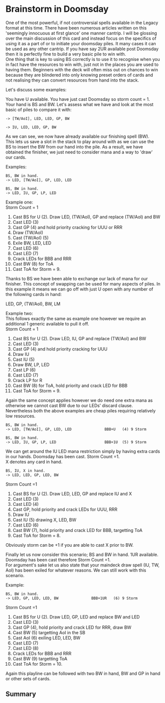 # Brainstorm in Doomsday   

One of the most powerful, if not controversial spells available
in the Legacy format at this time. There have been numerous articles
written on this 'seemingly innocuous at first glance' one manner 
cantrip. I will be glossing over the main discussion of this card and
instead focus on the specifics of using it as a part of or to initiate
your doomsday piles. It many cases it can be used as any other cantrip.
If you have say 2UR available post Doomsday then it is perfectly fine to 
build a very basic pile to win with.   
One thing that is key to using BS correctly is to use it to recognise 
when you in fact have the resources to win with, just not in the places
you are used to having them. Beginners with the deck will often miss out
on chances to win because they are blindered into only knowing preset
orders of cards and not realising they can convert resources from hand
into the stack.   

Let's discuss some examples:   

You have U available. You have just cast Doomsday so storm
count = 1. Your hand is BS and BW. Let's assess what we have and look at the 
most basic of piles to compare it with:  

```
-> [TW/AoI], LED, LED, GP, BW

-> IU, LED, LED, GP, BW
```

As we can see, we now have already available our finishing spell (BW).    
This lets us save a slot in the stack to play around with as we can 
use the BS to insert the BW from our hand into the pile. As a result, 
we have obtained the finisher, we just need to consider mana and a way to
'draw' our cards.

Examples:   
```
BS, BW in hand.
-> LED, [TW/AoI], GP, LED, LED 

BS, BW in hand.
-> LED, IU, GP, LP, LED 
```

Example one:   
Storm Count = 1   
1. Cast BS for U (2). Draw LED, (TW/AoI), GP and replace (TW/AoI) and BW   
2. Cast LED (3)   
3. Cast GP (4) and hold priority cracking for UUU or RRR   
4. Draw (TW/AoI)   
5. Cast (TW/AoI) (5)   
6. Exile BW, LED, LED   
7. Cast LED (6)   
8. Cast LED (7)   
9. Crack LEDs for BBB and RRR   
10. Cast BW (8) for ToA  
11. Cast ToA for Storm = 9.   

Thanks to BS we have been able to exchange our lack of mana for our finisher. This
concept of swapping can be used for many aspects of piles. In this example it means
we can go off with just U open with any number of the following cards in hand:    

LED, GP, (TW/AoI), BW, LM    

Example two:    
This follows exactly the same as example one however we require an additional 1 generic
available to pull it off.   
Storm Count = 1
1. Cast BS for U (2). Draw LED, IU, GP and replace (TW/AoI) and BW   
2. Cast LED (3)   
3. Cast GP (4) and hold priority cracking for UUU   
4. Draw IU   
5. Cast IU (5)   
6. Draw BW, LP, LED   
7. Cast LP (6)   
8. Cast LED (7)   
9. Crack LP for R   
10. Cast BW (8) for ToA, hold priority and crack LED for BBB     
11. Cast ToA for Storm = 9.   

Again the same concept applies however we do need one extra mana as otherwise we cannot
cast BW due to our LEDs' discard clause.  
Nevertheless both the above examples are cheap piles requiring relatively low resources.  

```
BS, BW in hand.
-> LED, [TW/AoI], GP, LED, LED               BBB+U   (4) 9 Storm

BS, BW in hand.
-> LED, IU, GP, LP, LED                      BBB+1U  (5) 9 Storm
```

We can get around the IU LED mana restriction simply by having extra cards in our hands. 
Doomsday has been cast. Storm Count =1.   
X denotes any card in hand.  

```
BS, IU, X in hand.
-> LED, LED, GP, LED, BW 
```

Storm Count =1   
1. Cast BS for U (2). Draw LED, LED, GP and replace IU and X   
2. Cast LED (3)  
3. Cast LED (4)   
4. Cast GP, hold priority and crack LEDs for UUU, RRR   
5. Draw IU   
6. Cast IU (5) drawing X, LED, BW   
7. Cast LED (6)   
8. Cast BW (7), hold priority and crack LED for BBB, targetting ToA   
9. Cast ToA for Storm = 8. 

Obviously storm can be +1 if you are able to cast X prior to BW. 

Finally let us now consider this scenario;  BS and BW in hand. 1UR available.    
Doomsday has been cast therefore Storm Count =1.   
For argument's sake let us also state that your maindeck draw spell (IU, TW, AoI) 
has been exiled for whatever reasons. We can still work with this scenario.    

Example:   
```
BS, BW in hand.
-> LED, GP, LED, LED, BW               BBB+1UR   (6) 9 Storm
```

Storm Count =1   
1. Cast BS for U (2). Draw LED, GP, LED and replace BW and LED   
2. Cast LED (3)   
3. Cast GP (4), hold priority and crack LED for RRR, draw BW   
4. Cast BW (5) targetting AoI in the SB   
5. Cast AoI (6) exiling LED, LED, BW   
6. Cast LED (7)   
7. Cast LED (8)   
8. Crack LEDs for BBB and RRR   
9. Cast BW (9) targetting ToA   
10. Cast ToA for Storm = 10.  

Again this playline can be followed with two BW in hand, BW and GP in hand or 
other sets of cards.   

## Summary

